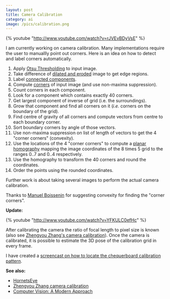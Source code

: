 ```yaml
---
layout: post
title: Camera Calibration
category: ai
image: /pics/calibration.png
---
```


{% youtube "http://www.youtube.com/watch?v=rJVEvBDyVsE" %}

I am currently working on camera calibration. Many implementations require the user to manuallly point out corners. Here is an idea on how to detect and label corners automatically.

1. Apply [Otsu Thresholding][2] to input image.
2. Take difference of [dilated and eroded][3] image to get edge regions.
3. Label [connected components][4].
4. Compute [corners][5] of input image (and use non-maxima suppression).
5. Count corners in each component.
6. Look for a component which contains exactly 40 corners.
7. Get largest component of inverse of grid (i.e. the surroundings).
8. Grow that component and find all corners on it (*i.e.* corners on the boundary of the grid).
9. Find centre of gravity of all corners and compute vectors from centre to each boundary corner.
10. Sort boundary corners by angle of those vectors.
11. Use non-maxima suppression on list of length of vectors to get the 4 "corner corners" (convexity).
12. Use the locations of the 4 "corner corners" to compute a [planar homography][6] mapping the image coordinates of the 8 times 5 grid to the ranges 0..7 and 0..4 respectively.
13. Use the homography to transform the 40 corners and round the coordinates.
14. Order the points using the rounded coordinates.

Further work is about taking several images to perform the actual camera calibration.

Thanks to [Manuel Boissenin][8] for suggesting convexity for finding the "corner corners".

**Update:**

{% youtube "http://www.youtube.com/watch?v=YFKULC0efHc" %}

After calibrating the camera the ratio of focal length to pixel size is known (also see [Zhengyou Zhang's camera calibration][10]). Once the camera is calibrated, it is possible to estimate the 3D pose of the calibration grid in every frame.

I have created a [screencast on how to locate the chequerboard calibration pattern][11].

**See also:**

* [HornetsEye][1]
* [Zhengyou Zhang camera calibration][6]
* [Computer Vision: A Modern Approach][9]

[1]: http://www.wedesoft.de/hornetseye-api/
[2]: http://en.wikipedia.org/wiki/Otsu%27s_method
[3]: http://en.wikipedia.org/wiki/Mathematical_morphology
[4]: http://en.wikipedia.org/wiki/Connected_Component_Labeling
[5]: http://en.wikipedia.org/wiki/Corner_detection
[6]: http://research.microsoft.com/en-us/um/people/zhang/calib/
[8]: http://fr.linkedin.com/pub/manuel-boissenin/a/444/69
[9]: http://www.amazon.co.uk/gp/product/0131911937/ref=as_li_ss_tl?ie=UTF8&tag=wedesoft-21&linkCode=as2&camp=1634&creative=19450&creativeASIN=0131911937
[10]: http://research.microsoft.com/en-us/um/people/zhang/calib/
[11]: http://www.wedesoft.de/ai/2011/09/25/chequerboard/
